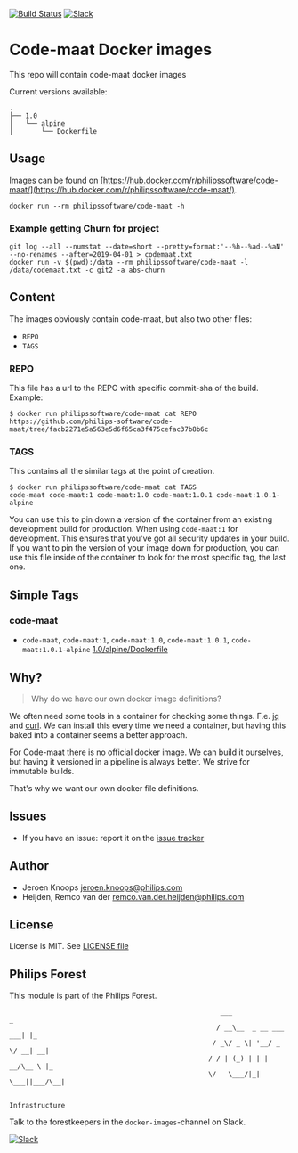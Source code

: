 [![Build Status](https://travis-ci.com/philips-software/code-maat.svg?branch=master)](https://travis-ci.com/philips-software/code-maat)
[![Slack](https://philips-software-slackin.now.sh/badge.svg)](https://philips-software-slackin.now.sh)

# Code-maat Docker images

This repo will contain code-maat docker images

Current versions available:
```
.
├── 1.0
│   └── alpine
│       └── Dockerfile
```
## Usage

Images can be found on [https://hub.docker.com/r/philipssoftware/code-maat/](https://hub.docker.com/r/philipssoftware/code-maat/).
```
docker run --rm philipssoftware/code-maat -h
```

### Example getting Churn for project

```
git log --all --numstat --date=short --pretty=format:'--%h--%ad--%aN' --no-renames --after=2019-04-01 > codemaat.txt
docker run -v $(pwd):/data --rm philipssoftware/code-maat -l /data/codemaat.txt -c git2 -a abs-churn
```

## Content

The images obviously contain code-maat, but also two other files:
- `REPO`
- `TAGS`

### REPO

This file has a url to the REPO with specific commit-sha of the build.
Example:

```
$ docker run philipssoftware/code-maat cat REPO
https://github.com/philips-software/code-maat/tree/facb2271e5a563e5d6f65ca3f475cefac37b8b6c
```

### TAGS

This contains all the similar tags at the point of creation.

```
$ docker run philipssoftware/code-maat cat TAGS
code-maat code-maat:1 code-maat:1.0 code-maat:1.0.1 code-maat:1.0.1-alpine
```

You can use this to pin down a version of the container from an existing development build for production. When using `code-maat:1` for development. This ensures that you've got all security updates in your build. If you want to pin the version of your image down for production, you can use this file inside of the container to look for the most specific tag, the last one.


## Simple Tags

### code-maat
- `code-maat`, `code-maat:1`, `code-maat:1.0`, `code-maat:1.0.1`, `code-maat:1.0.1-alpine` [1.0/alpine/Dockerfile](1.0/alpine/Dockerfile)

## Why?

> Why do we have our own docker image definitions?

We often need some tools in a container for checking some things. F.e. [jq](https://stedolan.github.io/jq/) and [curl](https://curl.haxx.se/).
We can install this every time we need a container, but having this baked into a container seems a better approach.

For Code-maat there is no official docker image. We can build it ourselves, but having it versioned in a pipeline is always better. We strive for immutable builds.

That's why we want our own docker file definitions.

## Issues

- If you have an issue: report it on the [issue tracker](https://github.com/philips-software/code-maat/issues)

## Author

- Jeroen Knoops <jeroen.knoops@philips.com>
- Heijden, Remco van der <remco.van.der.heijden@philips.com>

## License

License is MIT. See [LICENSE file](LICENSE.md)

## Philips Forest

This module is part of the Philips Forest.

```
                                                     ___                   _
                                                    / __\__  _ __ ___  ___| |_
                                                   / _\/ _ \| '__/ _ \/ __| __|
                                                  / / | (_) | | |  __/\__ \ |_
                                                  \/   \___/|_|  \___||___/\__|  

                                                                 Infrastructure
```

Talk to the forestkeepers in the `docker-images`-channel on Slack.

[![Slack](https://philips-software-slackin.now.sh/badge.svg)](https://philips-software-slackin.now.sh)

